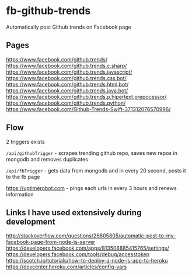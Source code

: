 # fb-github-trends
Automatically post Github trends on Facebook page


## Pages
https://www.facebook.com/github.trends/  
https://www.facebook.com/github.trends.c.sharp/  
https://www.facebook.com/github.trends.javascript/  
https://www.facebook.com/github.trends.css.bot/  
https://www.facebook.com/github.trends.html.bot/  
https://www.facebook.com/github.trends.java.bot/  
https://www.facebook.com/github.trends.p.hipertext.prepocessor/  
https://www.facebook.com/github.trends.python/   
https://www.facebook.com/Github-Trends-Swift-371312076570996/  


## Flow
 2 triggers  exists

`/api/githubTrigger` - scrapes trending github repo, saves new repos in mongodb and removes duplicates  

`/api/fbTrigger` - gets data from mongodb and in every 20 second, posts it to the fb page   

https://uptimerobot.com - pings each urls in every 3 hours and renews information


## Links I have used extensively during development
http://stackoverflow.com/questions/26605805/automatic-post-to-my-facebook-page-from-node-js-server  
https://developers.facebook.com/apps/813508885415765/settings/
https://developers.facebook.com/tools/debug/accesstoken  
https://scotch.io/tutorials/how-to-deploy-a-node-js-app-to-heroku  
https://devcenter.heroku.com/articles/config-vars


